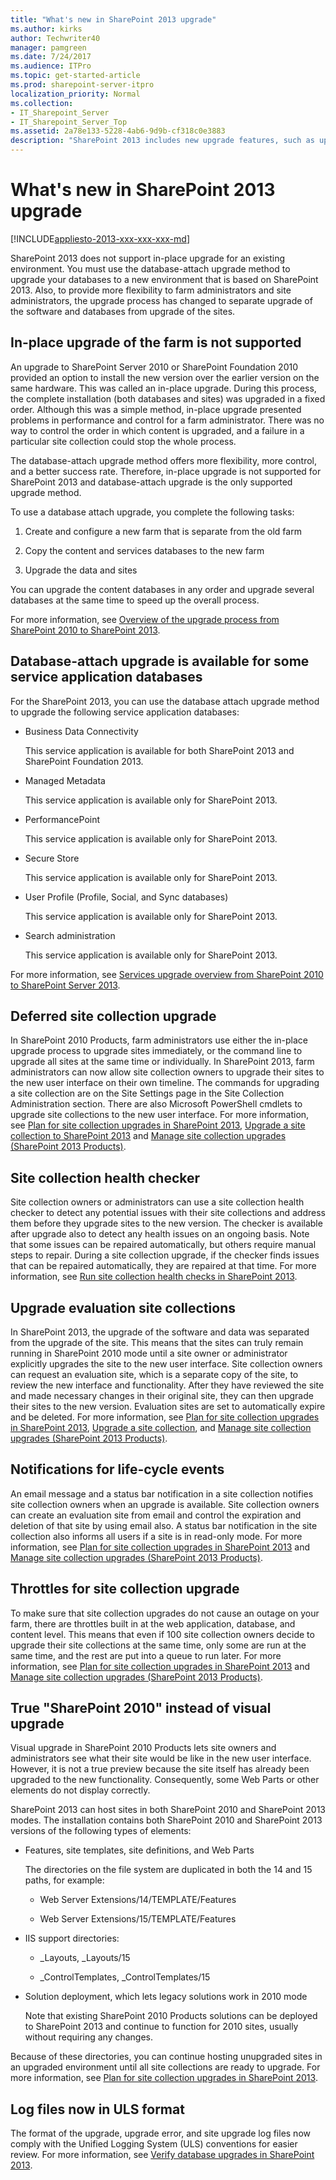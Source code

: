 ```yaml
---
title: "What's new in SharePoint 2013 upgrade"
ms.author: kirks
author: Techwriter40
manager: pamgreen
ms.date: 7/24/2017
ms.audience: ITPro
ms.topic: get-started-article
ms.prod: sharepoint-server-itpro
localization_priority: Normal
ms.collection:
- IT_Sharepoint_Server
- IT_Sharepoint_Server_Top
ms.assetid: 2a78e133-5228-4ab6-9d9b-cf318c0e3883
description: "SharePoint 2013 includes new upgrade features, such as upgrade for service applications, a site health checker, and upgrade for site collections."
---
```


# What's new in SharePoint 2013 upgrade

[!INCLUDE[appliesto-2013-xxx-xxx-xxx-md](../includes/appliesto-2013-xxx-xxx-xxx-md.md)]
  
SharePoint 2013 does not support in-place upgrade for an existing environment. You must use the database-attach upgrade method to upgrade your databases to a new environment that is based on SharePoint 2013. Also, to provide more flexibility to farm administrators and site administrators, the upgrade process has changed to separate upgrade of the software and databases from upgrade of the sites. 
  
## In-place upgrade of the farm is not supported
<a name="NoInplace"> </a>

An upgrade to SharePoint Server 2010 or SharePoint Foundation 2010 provided an option to install the new version over the earlier version on the same hardware. This was called an in-place upgrade. During this process, the complete installation (both databases and sites) was upgraded in a fixed order. Although this was a simple method, in-place upgrade presented problems in performance and control for a farm administrator. There was no way to control the order in which content is upgraded, and a failure in a particular site collection could stop the whole process.
  
The database-attach upgrade method offers more flexibility, more control, and a better success rate. Therefore, in-place upgrade is not supported for SharePoint 2013 and database-attach upgrade is the only supported upgrade method.
  
To use a database attach upgrade, you complete the following tasks:
  
1. Create and configure a new farm that is separate from the old farm
    
2. Copy the content and services databases to the new farm
    
3. Upgrade the data and sites
    
You can upgrade the content databases in any order and upgrade several databases at the same time to speed up the overall process.
  
For more information, see [Overview of the upgrade process from SharePoint 2010 to SharePoint 2013](overview-of-the-upgrade-process-from-sharepoint-2010-to-sharepoint-2013.md).
  
## Database-attach upgrade is available for some service application databases
<a name="DBattachforservices"> </a>

For the SharePoint 2013, you can use the database attach upgrade method to upgrade the following service application databases:
  
- Business Data Connectivity
    
    This service application is available for both SharePoint 2013 and SharePoint Foundation 2013.
    
- Managed Metadata
    
    This service application is available only for SharePoint 2013.
    
- PerformancePoint
    
    This service application is available only for SharePoint 2013.
    
- Secure Store
    
    This service application is available only for SharePoint 2013.
    
- User Profile (Profile, Social, and Sync databases)
    
    This service application is available only for SharePoint 2013.
    
- Search administration
    
    This service application is available only for SharePoint 2013.
    
For more information, see [Services upgrade overview from SharePoint 2010 to SharePoint Server 2013](services-upgrade-overview-from-sharepoint-2010-to-sharepoint-server-2013.md).
  
## Deferred site collection upgrade
<a name="SiteCollUpgrade"> </a>

In SharePoint 2010 Products, farm administrators use either the in-place upgrade process to upgrade sites immediately, or the command line to upgrade all sites at the same time or individually. In SharePoint 2013, farm administrators can now allow site collection owners to upgrade their sites to the new user interface on their own timeline. The commands for upgrading a site collection are on the Site Settings page in the Site Collection Administration section. There are also Microsoft PowerShell cmdlets to upgrade site collections to the new user interface. For more information, see [Plan for site collection upgrades in SharePoint 2013](/previous-versions/office/sharepoint-server-2010/ff191199(v=office.14)), [Upgrade a site collection to SharePoint 2013](upgrade-a-site-collection-to-sharepoint-2013.md) and [Manage site collection upgrades (SharePoint 2013 Products)](/SharePoint/upgrade-and-update/manage-site-collection-upgrades-to-sharepoint-2013).
  
## Site collection health checker
<a name="HealthChecker"> </a>

Site collection owners or administrators can use a site collection health checker to detect any potential issues with their site collections and address them before they upgrade sites to the new version. The checker is available after upgrade also to detect any health issues on an ongoing basis. Note that some issues can be repaired automatically, but others require manual steps to repair. During a site collection upgrade, if the checker finds issues that can be repaired automatically, they are repaired at that time. For more information, see [Run site collection health checks in SharePoint 2013](/SharePoint/sharepoint-server).
  
## Upgrade evaluation site collections
<a name="EvalSites"> </a>

In SharePoint 2013, the upgrade of the software and data was separated from the upgrade of the site. This means that the sites can truly remain running in SharePoint 2010 mode until a site owner or administrator explicitly upgrades the site to the new user interface. Site collection owners can request an evaluation site, which is a separate copy of the site, to review the new interface and functionality. After they have reviewed the site and made necessary changes in their original site, they can then upgrade their sites to the new version. Evaluation sites are set to automatically expire and be deleted. For more information, see [Plan for site collection upgrades in SharePoint 2013](/previous-versions/office/sharepoint-server-2010/ff191199(v=office.14)#EvalSites), [Upgrade a site collection](upgrade-a-site-collection.md), and [Manage site collection upgrades (SharePoint 2013 Products)](/SharePoint/upgrade-and-update/manage-site-collection-upgrades-to-sharepoint-2013).
  
## Notifications for life-cycle events
<a name="Notifications"> </a>

An email message and a status bar notification in a site collection notifies site collection owners when an upgrade is available. Site collection owners can create an evaluation site from email and control the expiration and deletion of that site by using email also. A status bar notification in the site collection also informs all users if a site is in read-only mode. For more information, see [Plan for site collection upgrades in SharePoint 2013](/previous-versions/office/sharepoint-server-2010/ff191199(v=office.14)#Notifications) and [Manage site collection upgrades (SharePoint 2013 Products)](/SharePoint/upgrade-and-update/manage-site-collection-upgrades-to-sharepoint-2013).
  
## Throttles for site collection upgrade
<a name="Notifications"> </a>

To make sure that site collection upgrades do not cause an outage on your farm, there are throttles built in at the web application, database, and content level. This means that even if 100 site collection owners decide to upgrade their site collections at the same time, only some are run at the same time, and the rest are put into a queue to run later. For more information, see [Plan for site collection upgrades in SharePoint 2013](/previous-versions/office/sharepoint-server-2010/ff191199(v=office.14)#Throttling) and [Manage site collection upgrades (SharePoint 2013 Products)](/SharePoint/upgrade-and-update/manage-site-collection-upgrades-to-sharepoint-2013).
  
## True "SharePoint 2010" instead of visual upgrade
<a name="SiteMode"> </a>

Visual upgrade in SharePoint 2010 Products lets site owners and administrators see what their site would be like in the new user interface. However, it is not a true preview because the site itself has already been upgraded to the new functionality. Consequently, some Web Parts or other elements do not display correctly.
  
SharePoint 2013 can host sites in both SharePoint 2010 and SharePoint 2013 modes. The installation contains both SharePoint 2010 and SharePoint 2013 versions of the following types of elements:
  
- Features, site templates, site definitions, and Web Parts
    
    The directories on the file system are duplicated in both the 14 and 15 paths, for example:
    
  - Web Server Extensions/14/TEMPLATE/Features 
    
  - Web Server Extensions/15/TEMPLATE/Features
    
- IIS support directories:
    
  - _Layouts, _Layouts/15
    
  - _ControlTemplates, _ControlTemplates/15
    
- Solution deployment, which lets legacy solutions work in 2010 mode
    
    Note that existing SharePoint 2010 Products solutions can be deployed to SharePoint 2013 and continue to function for 2010 sites, usually without requiring any changes. 
    
Because of these directories, you can continue hosting unupgraded sites in an upgraded environment until all site collections are ready to upgrade. For more information, see [Plan for site collection upgrades in SharePoint 2013](/previous-versions/office/sharepoint-server-2010/ff191199(v=office.14)#SiteModes).
  
## Log files now in ULS format
<a name="SiteMode"> </a>

The format of the upgrade, upgrade error, and site upgrade log files now comply with the Unified Logging System (ULS) conventions for easier review. For more information, see [Verify database upgrades in SharePoint 2013](verify-upgrade.md).
  

